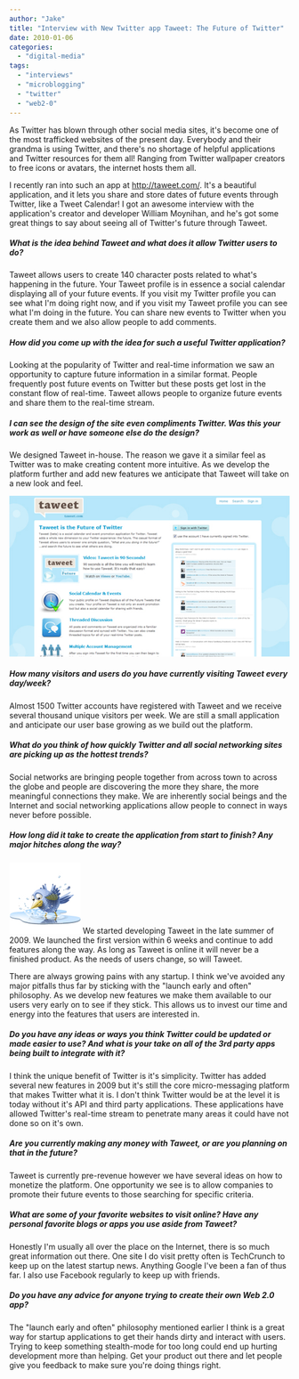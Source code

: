 ```yaml
---
author: "Jake"
title: "Interview with New Twitter app Taweet: The Future of Twitter"
date: 2010-01-06
categories: 
  - "digital-media"
tags: 
  - "interviews"
  - "microblogging"
  - "twitter"
  - "web2-0"
---
```


As Twitter has blown through other social media sites, it's become one of the most trafficked websites of the present day. Everybody and their grandma is using Twitter, and there's no shortage of helpful applications and Twitter resources for them all! Ranging from Twitter wallpaper creators to free icons or avatars, the internet hosts them all.

<!--more-->

I recently ran into such an app at http://taweet.com/. It's a beautiful application, and it lets you share and store dates of future events through Twitter, like a Tweet Calendar! I got an awesome interview with the application's creator and developer William Moynihan, and he's got some great things to say about seeing all of Twitter's future through Taweet.

##### What is the idea behind Taweet and what does it allow Twitter users to do?

Taweet allows users to create 140 character posts related to what's happening in the future. Your Taweet profile is in essence a social calendar displaying all of your future events. If you visit my Twitter profile you can see what I'm doing right now, and if you visit my Taweet profile you can see what I'm doing in the future. You can share new events to Twitter when you create them and we also allow people to add comments.

##### How did you come up with the idea for such a useful Twitter application?

Looking at the popularity of Twitter and real-time information we saw an opportunity to capture future information in a similar format. People frequently post future events on Twitter but these posts get lost in the constant flow of real-time. Taweet allows people to organize future events and share them to the real-time stream.

##### I can see the design of the site even compliments Twitter. Was this your work as well or have someone else do the design?

We designed Taweet in-house. The reason we gave it a similar feel as Twitter was to make creating content more intuitive. As we develop the platform further and add new features we anticipate that Taweet will take on a new look and feel.

![Taweet Homepage](images/taweet-homepage.jpg "Taweet Home Screen Twitter 2.0")

##### How many visitors and users do you have currently visiting Taweet every day/week?

Almost 1500 Twitter accounts have registered with Taweet and we receive several thousand unique visitors per week. We are still a small application and anticipate our user base growing as we build out the platform.

##### What do you think of how quickly Twitter and all social networking sites are picking up as the hottest trends?

Social networks are bringing people together from across town to across the globe and people are discovering the more they share, the more meaningful connections they make. We are inherently social beings and the Internet and social networking applications allow people to connect in ways never before possible.

##### How long did it take to create the application from start to finish? Any major hitches along the way?

![Twitter Bird Web 2.0](images/twitter-poolbird.jpg "An Adorable Twitter bird") We started developing Taweet in the late summer of 2009. We launched the first version within 6 weeks and continue to add features along the way. As long as Taweet is online it will never be a finished product. As the needs of users change, so will Taweet.

There are always growing pains with any startup. I think we've avoided any major pitfalls thus far by sticking with the "launch early and often" philosophy. As we develop new features we make them available to our users very early on to see if they stick. This allows us to invest our time and energy into the features that users are interested in.

##### Do you have any ideas or ways you think Twitter could be updated or made easier to use? And what is your take on all of the 3rd party apps being built to integrate with it?

I think the unique benefit of Twitter is it's simplicity. Twitter has added several new features in 2009 but it's still the core micro-messaging platform that makes Twitter what it is. I don't think Twitter would be at the level it is today without it's API and third party applications. These applications have allowed Twitter's real-time stream to penetrate many areas it could have not done so on it's own.

##### Are you currently making any money with Taweet, or are you planning on that in the future?

Taweet is currently pre-revenue however we have several ideas on how to monetize the platform. One opportunity we see is to allow companies to promote their future events to those searching for specific criteria.

##### What are some of your favorite websites to visit online? Have any personal favorite blogs or apps you use aside from Taweet?

Honestly I'm usually all over the place on the Internet, there is so much great information out there. One site I do visit pretty often is TechCrunch to keep up on the latest startup news. Anything Google I've been a fan of thus far. I also use Facebook regularly to keep up with friends.

##### Do you have any advice for anyone trying to create their own Web 2.0 app?

The "launch early and often" philosophy mentioned earlier I think is a great way for startup applications to get their hands dirty and interact with users. Trying to keep something stealth-mode for too long could end up hurting development more than helping. Get your product out there and let people give you feedback to make sure you're doing things right.

